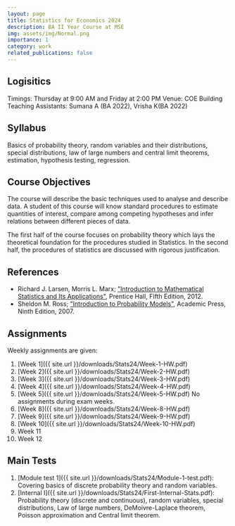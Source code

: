 ```yaml
---
layout: page
title: Statistics for Economics 2024
description: BA II Year Course at MSE
img: assets/img/Normal.png
importance: 1
category: work
related_publications: false
---
```


## Logisitics 
Timings: Thursday at 9:00 AM and Friday at 2:00 PM
Venue: COE Building
Teaching Assistants: Sumana A (BA 2022), Vrisha K(BA 2022)
## Syllabus
Basics of probability theory, random variables and their distributions, special distributions, law of large numbers and central limit theorems, estimation, hypothesis testing, regression.

## Course Objectives
The course will describe the basic techniques used to analyse and describe data. A student of this course will know standard procedures to estimate quantities of interest, compare among competing hypotheses and infer relations between different pieces of data. 

The first half of the course focuses on probability theory which lays the theoretical foundation for the procedures studied in Statistics. In the second half, the procedures of statistics are discussed with rigorous justification.  
## References


- Richard J. Larsen, Morris L. Marx; ["Introduction to Mathematical Statistics and Its Applications"](https://www.google.co.in/books/edition/An_Introduction_to_Mathematical_Statisti/tZdbRAAACAAJ?hl=en), Prentice Hall, Fifth Edition, 2012.
- Sheldon M. Ross; ["Introduction to Probability Models"](https://www.google.co.in/books/edition/Introduction_to_Probability_Models/1uxBwhAb_zYC?hl=en&gbpv=0), Academic Press, Ninth Edition, 2007.
## Assignments

Weekly assignments are given:


1) [Week 1]({{ site.url }}/downloads/Stats24/Week-1-HW.pdf)
2) [Week 2]({{ site.url }}/downloads/Stats24/Week-2-HW.pdf)
3) [Week 3]({{ site.url }}/downloads/Stats24/Week-3-HW.pdf)
4) [Week 4]({{ site.url }}/downloads/Stats24/Week-4-HW.pdf)
5) [Week 5]({{ site.url }}/downloads/Stats24/Week-5-HW.pdf)
No assignments during exam weeks.
6) [Week 8]({{ site.url }}/downloads/Stats24/Week-8-HW.pdf)
7) [Week 9]({{ site.url }}/downloads/Stats24/Week-9-HW.pdf)
8) [Week 10]({{ site.url }}/downloads/Stats24/Week-10-HW.pdf)
9) Week 11
10) Week 12

## Main Tests


1) [Module test 1]({{ site.url }}/downloads/Stats24/Module-1-test.pdf): Covering basics of discrete probability theory and random variables.
2) [Internal I]({{ site.url }}/downloads/Stats24/First-Internal-Stats.pdf): Probability theory (discrete and continuous), random variables, special distributions, Law of large numbers, DeMoivre-Laplace theorem, Poisson approximation and Central limit theorem.